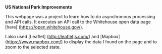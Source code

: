 **US National Park Improvements**

This webpage was a project to learn how to do asynchronous processing and API calls.  It executes an API call to the Whitehouse open data page [here] (https://open.whitehouse.gov/).

I also used [Leaflet] (http://leafletjs.com/) and [Mapbox] (https://www.mapbox.com/) to display the data I found on the page and to zoom to the selected state.  

